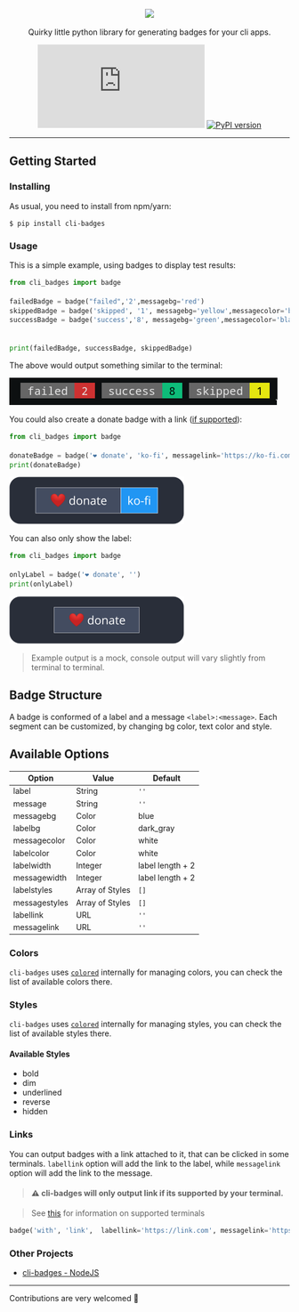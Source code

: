 <div align="center">
  
  ![](https://vectr.com/kerff/ddbmvyZmm.svg?width=600&height=300&select=aNbKxciPh)
  
  Quirky little python library for generating badges for your cli apps.
  
  ![GitHub file size in bytes](https://img.shields.io/github/size/haideralipunjabi/cli-badges/cli_badges/cli_badges.py?style=flat-square)
  [![PyPI version](https://badge.fury.io/py/cli-badges.svg)](https://badge.fury.io/py/cli-badges)
</div>

---

## Getting Started

### Installing

As usual, you need to install from npm/yarn:

```
$ pip install cli-badges
```

### Usage

This is a simple example, using badges to display test results:

```python
from cli_badges import badge

failedBadge = badge("failed",'2',messagebg='red')
skippedBadge = badge('skipped', '1', messagebg='yellow',messagecolor='black')
successBadge = badge('success','8', messagebg='green',messagecolor='black')


print(failedBadge, successBadge, skippedBadge)
```

The above would output something similar to the terminal:

![](./output-example.png)

You could also create a donate badge with a link ([if supported](#links)):

```python
from cli_badges import badge

donateBadge = badge('❤️ donate', 'ko-fi', messagelink='https://ko-fi.com/logginjs');
print(donateBadge)
```

![](./donate-output-example.png)

You can also only show the label:

```python
from cli_badges import badge

onlyLabel = badge('❤️ donate', '')
print(onlyLabel)
```
![](./onlylabel-output-example.png)

> Example output is a mock, console output will vary slightly from terminal to terminal.

## Badge Structure

A badge is conformed of a label and a message `<label>:<message>`. Each segment can be customized, by changing bg color, text color and style.

## Available Options

| Option | Value | Default |
|   ---  |  ---  |   ---   |
| label  | String | `''`     |
| message| String | `''`     |
| messagebg | Color | blue |
| labelbg | Color | dark_gray |
| messagecolor | Color | white |
| labelcolor | Color | white |
| labelwidth | Integer | label length + 2|
| messagewidth | Integer | label length + 2|
| labelstyles | Array of Styles | `[]` |
| messagestyles | Array of Styles | `[]`|
| labellink | URL | `''` |
| messagelink | URL | `''`|

### Colors

`cli-badges` uses [`colored`](https://pypi.org/project/colored/) internally for managing colors, you can check the list of available colors there.

### Styles
`cli-badges` uses [`colored`](https://pypi.org/project/colored/) internally for managing styles, you can check the list of available styles there.

#### Available Styles

* bold
* dim
* underlined
* reverse
* hidden

### Links

You can output badges with a link attached to it, that can be clicked in some terminals. `labellink` option will add the link to the label, while `messagelink` option will add the link to the message.

> #### ⚠︎ cli-badges will only output link if its supported by your terminal.

> See [this](https://gist.github.com/egmontkob/eb114294efbcd5adb1944c9f3cb5feda) for information on supported terminals

```python
badge('with', 'link',  labellink='https://link.com', messagelink='https://link2.com');
```

### Other Projects
* [cli-badges - NodeJS](https://github.com/nombrekeff/cli-badges)

---

Contributions are very welcomed 🥰